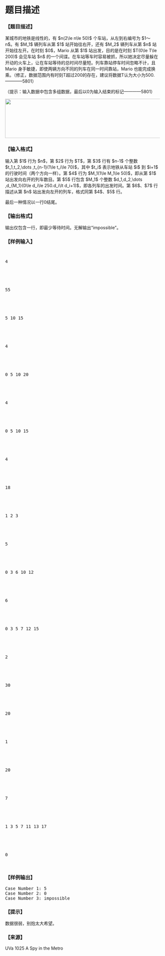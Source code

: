 # 题目描述


<h3>
【题目描述】
</h3>
<p>
某城市的地铁是线性的，有 $n(2\le n\le 50)$ 个车站，从左到右编号为 $1～n$。有 $M_1$ 辆列车从第 $1$ 站开始往右开，还有 $M_2$ 辆列车从第 $n$ 站开始往左开。在时刻 $0$，Mario 从第 $1$ 站出发，目的是在时刻 $T(0\le T\le 200)$ 会见车站 $n$ 的一个间谍。在车站等车时容易被抓，所以她决定尽量躲在开动的火车上，让在车站等待的总时间尽量短。列车靠站停车时间忽略不计，且 Mario 身手敏捷，即使两辆方向不同的列车在同一时间靠站，Mario 也能完成换乘。（修正，数据范围内有时刻T超过200的存在，建议将数据T认为大小为500.————5801）
</p>
<p>
（提示：输入数据中包含多组数据，最后以0为输入结束的标记————5801）
</p>
<p align="center">
<img width="590" height="128" title="" align="" alt="" src="/upload/image/20180918/20180918101849_40262.png"/> 
</p>
<h3>
【输入格式】
</h3>
<p>
输入第 $1$ 行为 $n$，第 $2$ 行为 $T$，第 $3$ 行有 $n-1$ 个整数 $t_1,t_2,\dots ,t_{n-1}(1\le t_i\le 70)$，其中 $t_i$ 表示地铁从车站 $i$ 到 $i+1$ 的行驶时间（两个方向一样）。第 $4$ 行为 $M_1(1\le M_1\le 50)$，即从第 $1$ 站出发向右开的列车数目。第 $5$ 行包含 $M_1$ 个整数 $d_1,d_2,\dots ,d_{M_1}(0\le d_i\le 250.d_i\lt d_i+1)$，即各列车的出发时间。第 $6$、$7$ 行描述从第 $n$ 站出发向左开的列车，格式同第 $4$、$5$ 行。
</p>
<p>
最后一种情况以一行0结尾。
</p>
<h3>
【输出格式】
</h3>
<p>
输出仅包含一行，即最少等待时间。无解输出“impossible”。
</p>
<h3>
【样例输入】
</h3>
<pre><p>
4
</p>

<p>
55
</p>

<p>
5 10 15
</p>

<p>
4
</p>

<p>
0 5 10 20
</p>

<p>
4
</p>

<p>
0 5 10 15
</p>

<p>
4
</p>

<p>
18
</p>

<p>
1 2 3
</p>

<p>
5
</p>

<p>
0 3 6 10 12
</p>

<p>
6
</p>

<p>
0 3 5 7 12 15
</p>

<p>
2
</p>

<p>
30
</p>

<p>
20
</p>

<p>
1
</p>

<p>
20
</p>

<p>
7
</p>

<p>
1 3 5 7 11 13 17
</p>

<p>
0
</p>
</pre>
<h3>
【样例输出】
</h3>
<pre>Case Number 1: 5
Case Number 2: 0
Case Number 3: impossible
</pre>
<h3>
【提示】
</h3>
<p>
数据很弱，别抱太大希望。
</p>
<h3>
【来源】
</h3>
<p>
UVa 1025 A Spy in the Metro
</p>
